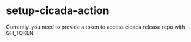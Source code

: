 # setup-cicada-action

Currently, you need to provide a token to access cicada release repo with GH_TOKEN
